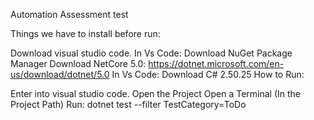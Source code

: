 Automation Assessment test

Things we have to install before run:

Download visual studio code.
In Vs Code: Download NuGet Package Manager
Download NetCore 5.0: https://dotnet.microsoft.com/en-us/download/dotnet/5.0
In Vs Code: Download C# 2.50.25
How to Run:

Enter into visual studio code.
Open the Project
Open a Terminal (In the Project Path)
Run: dotnet test --filter TestCategory=ToDo
